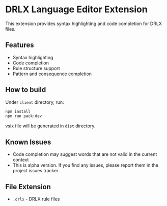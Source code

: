 # DRLX Language Editor Extension

This extension provides syntax highlighting and code completion for DRLX files.

## Features

- Syntax highlighting
- Code completion
- Rule structure support
- Pattern and consequence completion

## How to build

Under `client` directory, run:

```bash
npm install
npm run pack:dev
```

vsix file will be generated in `dist` directory.

## Known Issues

- Code completion may suggest words that are not valid in the current context
- This is alpha version. If you find any issues, please report them in the project issues tracker

## File Extension

- `.drlx` - DRLX rule files